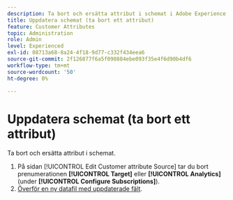 ```yaml
---
description: Ta bort och ersätta attribut i schemat i Adobe Experience Cloud.
title: Uppdatera schemat (ta bort ett attribut)
feature: Customer Attributes
topic: Administration
role: Admin
level: Experienced
exl-id: 08713a68-8a24-4f18-9d77-c332f434eea6
source-git-commit: 2f126877f6a5f090884ebe093f35e4f6d90b4df6
workflow-type: tm+mt
source-wordcount: '50'
ht-degree: 0%

---
```


# Uppdatera schemat (ta bort ett attribut)

Ta bort och ersätta attribut i schemat.

1. På sidan [!UICONTROL Edit Customer attribute Source] tar du bort prenumerationen **[!UICONTROL Target]** eller **[!UICONTROL Analytics]** (under **[!UICONTROL Configure Subscriptions]**).
1. [Överför en ny datafil med uppdaterade fält](t-crs-usecase.md).
